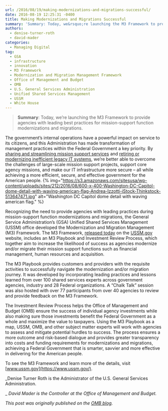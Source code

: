 ```yaml
---
url: /2016/08/19/making-modernizations-and-migrations-successful/
date: 2016-08-19 12:25:31 -0400
title: Making Modernizations and Migrations Successful
summary: 'Summary: Today, we&rsquo;re launching the M3 Framework to provide agencies with leading best practices for mission-support function modernizations and migrations. The government&rsquo;s internal operations have a powerful impact on service to its citizens, and this Administration has made transformation of management practices within the Federal Government a key priority. By sharing and streamlining mission support services'
authors:
  - denise-turner-roth
  - david-mader
categories:
  - Managing Digital
tag:
  - GSA
  - infrastructure
  - innovation
  - M3 Framework
  - Modernization and Migration Management Framework
  - Office of Management and Budget
  - OMB
  - U.S. General Services Administration
  - Unified Shared Services Management
  - USSM
  - White House
---
```


> **Summary**: Today, we’re launching the M3 Framework to provide agencies with leading best practices for mission-support function modernizations and migrations.

The government’s internal operations have a powerful impact on service to its citizens, and this Administration has made transformation of management practices within the Federal Government a key priority. By [sharing and streamlining mission support services](https://www.whitehouse.gov/blog/2016/05/04/continuing-shared-services-momentum) and [retiring or modernizing inefficient legacy IT systems](https://www.whitehouse.gov/blog/2016/04/08/improving-and-modernizing-federal-cybersecurity), we’re better able to overcome the challenges of large-scale mission support projects, support core agency missions, and make our IT infrastructure more secure – all while achieving a more efficient, secure, and effective government for the American people. {% img="https://s3.amazonaws.com/sitesusa/wp-content/uploads/sites/212/2016/08/600-x-400-Washington-DC-Capitol-dome-detail-with-waving-american-flag-Andrea-Izzotti-iStock-Thinkstock-513647471.jpg" alt="Washington DC Capitol dome detail with waving american flag." %} 

Recognizing the need to provide agencies with leading practices during mission-support function modernizations and migrations, the General Service Administration’s (GSA) Unified Shared Services Management (USSM) office developed the Modernization and Migration Management (M3) Framework. The M3 Framework, [released today](https://www.ussm.gov/m3/) on the [USSM.gov](https://www.ussm.gov/) website, includes an M3 Playbook and Investment Review Process, which together aim to increase the likelihood of success as agencies modernize and/or migrate their mission support functions such as financial management, human resources and acquisition.

The M3 Playbook provides customers and providers with the requisite activities to successfully navigate the modernization and/or migration journey. It was developed by incorporating leading practices and lessons learned from over 100 shared services experts across government agencies, industry and 28 Federal organizations. A “Chalk Talk” session was also hosted with over 77 participants from over 40 agencies to review and provide feedback on the M3 Framework.

The Investment Review Process helps the Office of Management and Budget (OMB) ensure the success of individual agency investments while also making sure those investments benefit the Federal Government as a whole and maximize the value to taxpayers. Using the M3 Playbook as a map, USSM, OMB, and other subject matter experts will work with agencies to assess and mitigate potential hurdles to success. The process ensures a more outcome and risk-based dialogue and provides greater transparency into costs and funding requirements for modernizations and migrations, achieving a Federal Government that is smarter, savvier and more effective in delivering for the American people.

To see the M3 Framework and learn more of the details, visit [www.ussm.gov](https://www.ussm.gov/).

_Denise Turner Roth is the Administrator of the U.S. General Services Administration.
  
_ _David Mader is the Controller at the Office of Management and Budget._

_This post was originally published on the [OMB blog](https://www.whitehouse.gov/omb/blog)._